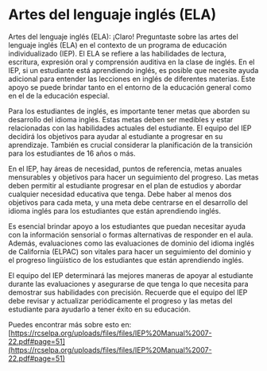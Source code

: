 # Artes del lenguaje inglés (ELA)
Artes del lenguaje inglés (ELA): ¡Claro! Preguntaste sobre las artes del lenguaje inglés (ELA) en el contexto de un programa de educación individualizado (IEP). El ELA se refiere a las habilidades de lectura, escritura, expresión oral y comprensión auditiva en la clase de inglés. En el IEP, si un estudiante está aprendiendo inglés, es posible que necesite ayuda adicional para entender las lecciones en inglés de diferentes materias. Este apoyo se puede brindar tanto en el entorno de la educación general como en el de la educación especial.

Para los estudiantes de inglés, es importante tener metas que aborden su desarrollo del idioma inglés. Estas metas deben ser medibles y estar relacionadas con las habilidades actuales del estudiante. El equipo del IEP decidirá los objetivos para ayudar al estudiante a progresar en su aprendizaje. También es crucial considerar la planificación de la transición para los estudiantes de 16 años o más.

En el IEP, hay áreas de necesidad, puntos de referencia, metas anuales mensurables y objetivos para hacer un seguimiento del progreso. Las metas deben permitir al estudiante progresar en el plan de estudios y abordar cualquier necesidad educativa que tenga. Debe haber al menos dos objetivos para cada meta, y una meta debe centrarse en el desarrollo del idioma inglés para los estudiantes que están aprendiendo inglés.

Es esencial brindar apoyo a los estudiantes que puedan necesitar ayuda con la información sensorial o formas alternativas de responder en el aula. Además, evaluaciones como las evaluaciones de dominio del idioma inglés de California (ELPAC) son vitales para hacer un seguimiento del dominio y el progreso lingüístico de los estudiantes que están aprendiendo inglés.

El equipo del IEP determinará las mejores maneras de apoyar al estudiante durante las evaluaciones y asegurarse de que tenga lo que necesita para demostrar sus habilidades con precisión. Recuerde que el equipo del IEP debe revisar y actualizar periódicamente el progreso y las metas del estudiante para ayudarlo a tener éxito en su educación.

Puedes encontrar más sobre esto en: [https://rcselpa.org/uploads/files/files/IEP%20Manual%2007-22.pdf#page=51](https://rcselpa.org/uploads/files/files/IEP%20Manual%2007-22.pdf#page=51)
